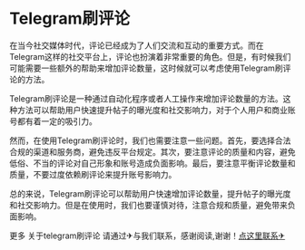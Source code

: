 # Telegram刷评论

在当今社交媒体时代，评论已经成为了人们交流和互动的重要方式。而在Telegram这样的社交平台上，评论也扮演着非常重要的角色。但是，有时候我们可能需要一些额外的帮助来增加评论数量，这时候就可以考虑使用Telegram刷评论的方法。

Telegram刷评论是一种通过自动化程序或者人工操作来增加评论数量的方法。这种方法可以帮助用户快速提升帖子的曝光度和社交影响力，对于个人用户和商业账号都有着一定的吸引力。

然而，在使用Telegram刷评论时，我们也需要注意一些问题。首先，要选择合法合规的渠道和服务商，避免违反平台规定。其次，要注意评论的质量和内容，避免低俗、不当的评论对自己形象和账号造成负面影响。最后，要注意平衡评论数量和质量，不要过度依赖刷评论来提升账号影响力。

总的来说，Telegram刷评论可以帮助用户快速增加评论数量，提升帖子的曝光度和社交影响力。但是在使用时，我们也要谨慎对待，注意合规和质量，避免带来负面影响。

更多 关于telegram刷评论 请通过✈与我们联系，感谢阅读,谢谢！[点这里联系✈](https://ww.k02.cc)
